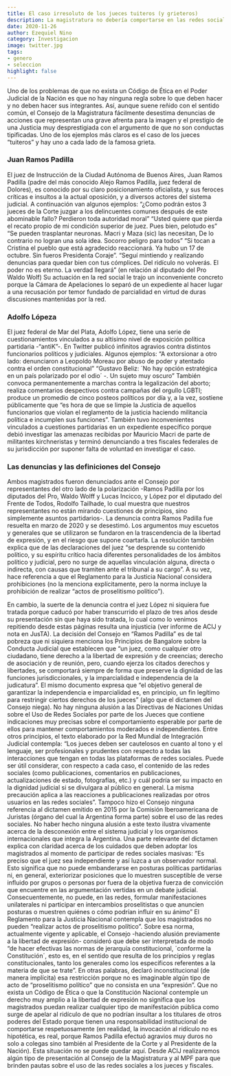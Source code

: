 ```yaml
---
title: El caso irresoluto de los jueces tuiteros (y grieteros)
description: La magistratura no debería comportarse en las redes sociales como un usuario más y, sin embargo, tiene la cancha abierta para hacerlo. La ausencia de reglas éticas “condena” a la ciudadanía a soportar que quienes deban impartir justicia se conduzcan en Twitter, no como juristas, sino como foristas rabiosos. Hubo dos casos emblemáticos de jueces de ambos polos del espectro político que tuitearon insultos para representantes del partido rival y no fueron sancionados disciplinariamente. En este tema la Argentina también da la espalda a las convenciones internacionales.
date: 2020-11-26
author: Ezequiel Nino
category: Investigacion
image: twitter.jpg
tags: 
- genero
- seleccion
highlight: false
---
```


Uno de los problemas de que no exista un Código de Ética en el Poder Judicial de la Nación es que no hay ninguna regla sobre lo que deben hacer y no deben hacer sus integrantes. Así, aunque suene reñido con el sentido común, el Consejo de la Magistratura fácilmente desestima denuncias de acciones que representan una grave afrenta para la imagen y el prestigio de una Justicia muy desprestigiada con el argumento de que no son conductas tipificadas. Uno de los ejemplos más claros es el caso de los jueces “tuiteros” y hay uno a cada lado de la famosa grieta.

### Juan Ramos Padilla

El juez de Instrucción de la Ciudad Autónoma de Buenos Aires, Juan Ramos Padilla (padre del más conocido Alejo Ramos Padilla, juez federal de Dolores), es conocido por su claro posicionamiento oficialista, y sus feroces críticas e insultos a la actual oposición, y a diversos actores del sistema judicial. A continuación van algunos ejemplos: “¿Como podrán estos 3 jueces de la Corte juzgar a los delincuentes comunes después de este abominable fallo? Perdieron toda autoridad moral” “Usted quiere que pierda el recato propio de mi condición superior de juez. Pues bien, pelotudo es” “Se pueden trasplantar neuronas. Macri y Maza (sic) las necesitan, De lo contrario no logran una sola idea. Socorro peligro para todos” “Si tocan a Cristina el pueblo que está agradecido reaccionará. Ya hubo un 17 de octubre. Sin fueros Presidenta Coraje”. “Seguí mintiendo y realizando denuncias para quedar bien con tus cómplices. Del ridículo no volverás. El poder no es eterno. La verdad llegará” (en relación al diputado del Pro Waldo Wolf) Su actuación en la red social le trajo un inconveniente concreto porque la Cámara de Apelaciones lo separó de un expediente al hacer lugar a una recusación por temor fundado de parcialidad en virtud de duras discusiones mantenidas por la red.

### Adolfo Lópeza

El juez federal de Mar del Plata, Adolfo López, tiene una serie de cuestionamientos vinculados a su altísimo nivel de exposición política partidaria -“antiK”-. En Twitter publicó infinitos agravios contra distintos funcionarios políticos y judiciales. Algunos ejemplos: “A extorsionar a otro lado: denunciaron a Leopoldo Moreau por abuso de poder y atentado contra el orden constitucional” “Gustavo Beliz: ´No hay opción estratégica en un país polarizado por el odio´ -. Un sujeto muy oscuro” También convoca permanentemente a marchas contra la legalización del aborto; realiza comentarios despectivos contra campañas del orgullo LGBTI; produce un promedio de cinco posteos políticos por día y, a la vez, sostiene públicamente que “es hora de que se limpie la Justicia de aquellos funcionarios que violan el reglamento de la justicia haciendo militancia política e incumplen sus funciones”. También tuvo inconvenientes vinculados a cuestiones partidarias en un expediente específico porque debió investigar las amenazas recibidas por Mauricio Macri de parte de militantes kirchneristas y terminó denunciando a tres fiscales federales de su jurisdicción por suponer falta de voluntad en investigar el caso.

### Las denuncias y las definiciones del Consejo

Ambos magistrados fueron denunciados ante el Consejo por representantes del otro lado de la polarización -Ramos Padilla por los diputados del Pro, Waldo Wolff y Lucas Incicco, y López por el diputado del Frente de Todos, Rodolfo Tailhade, lo cual muestra que nuestros representantes no están mirando cuestiones de principios, sino simplemente asuntos partidarios-. La denuncia contra Ramos Padilla fue resuelta en marzo de 2020 y se desestimó. Los argumentos muy escuetos y generales que se utilizaron se fundaron en la trascendencia de la libertad de expresión, y en el riesgo que supone coartarla. La resolución también explica que de las declaraciones del juez “se desprende su contenido político, y su espíritu crítico hacia diferentes personalidades de los ámbitos político y judicial, pero no surge de aquellas vinculación alguna, directa o indirecta, con causas que tramiten ante el tribunal a su cargo”. A su vez, hace referencia a que el Reglamento para la Justicia Nacional considera prohibiciones (no la menciona explícitamente, pero la norma incluye la prohibición de realizar “actos de proselitismo político”). 

En cambio, la suerte de la denuncia contra el juez López ni siquiera fue tratada porque caducó por haber transcurrido el plazo de tres años desde su presentación sin que haya sido tratada, lo cual como lo venimos repitiendo desde estas páginas resulta una injusticia (ver informe de ACIJ y nota en JusTA). La decisión del Consejo en “Ramos Padilla” es de tal pobreza que ni siquiera menciona los Principios de Bangalore sobre la Conducta Judicial que establecen que “un juez, como cualquier otro ciudadano, tiene derecho a la libertad de expresión y de creencias; derecho de asociación y de reunión, pero, cuando ejerza los citados derechos y libertades, se comportará siempre de forma que preserve la dignidad de las funciones jurisdiccionales, y la imparcialidad e independencia de la judicatura”. El mismo documento expresa que “el objetivo general de garantizar la independencia e imparcialidad es, en principio, un fin legítimo para restringir ciertos derechos de los jueces” (algo que el dictamen del Consejo niega). No hay ninguna alusión a las Directivas de Naciones Unidas sobre el Uso de Redes Sociales por parte de los Jueces que contiene indicaciones muy precisas sobre el comportamiento esperable por parte de ellos para mantener comportamientos moderados e independientes. Entre otros principios, el texto elaborado por la Red Mundial de Integración Judicial contempla: “Los jueces deben ser cautelosos en cuanto al tono y el lenguaje, ser profesionales y prudentes con respecto a todas las interacciones que tengan en todas las plataformas de redes sociales. Puede ser útil considerar, con respecto a cada caso, el contenido de las redes sociales (como publicaciones, comentarios en publicaciones, actualizaciones de estado, fotografías, etc.) y cuál podría ser su impacto en la dignidad judicial si se divulgara al público en general. La misma precaución aplica a las reacciones a publicaciones realizadas por otros usuarios en las redes sociales”. Tampoco hizo el Consejo ninguna referencia al dictamen emitido en 2015 por la Comisión Iberoamericana de Juristas (órgano del cual la Argentina forma parte) sobre el uso de las redes sociales. No haber hecho ninguna alusión a este texto ilustra vivamente acerca de la desconexión entre el sistema judicial y los organismos internacionales que integra la Argentina. Una parte relevante del dictamen explica con claridad acerca de los cuidados que deben adoptar los magistrados al momento de participar de redes sociales masivas: “Es preciso que el juez sea independiente y así luzca a un observador normal. Esto significa que no puede embanderarse en posturas políticas partidarias ni, en general, exteriorizar posiciones que lo muestren susceptible de verse influido por grupos o personas por fuera de la objetiva fuerza de convicción que encuentre en las argumentación vertidas en un debate judicial. Consecuentemente, no puede, en las redes, formular manifestaciones unilaterales ni participar en intercambios proselitistas o que anuncien posturas o muestren quiénes o cómo podrían influir en su ánimo” El Reglamento para la Justicia Nacional contempla que los magistrados no pueden “realizar actos de proselitismo político”. Sobre esa norma, actualmente vigente y aplicable, el Consejo -haciendo alusión previamente a la libertad de expresión- consideró que debe ser interpretada de modo “de hacer efectivas las normas de jerarquía constitucional, ´conforme la Constitución´, esto es, en el sentido que resulta de los principios y reglas constitucionales, tanto los generales como los específicos referentes a la materia de que se trate”. En otras palabras, declaró inconstitucional (de manera implícita) esa restricción porque no es imaginable algún tipo de acto de “proselitismo político” que no consista en una “expresión”.  Que no exista un Código de Ética o que la Constitución Nacional contemple un derecho muy amplio a la libertad de expresión no significa que los magistrados puedan realizar cualquier tipo de manifestación pública como surge de apelar al ridículo de que no podrían insultar a los titulares de otros poderes del Estado porque tienen una responsabilidad institucional de comportarse respetuosamente (en realidad, la invocación al ridículo no es hipotética, es real, porque Ramos Padilla efectuó agravios muy duros no solo a colegas sino también al Presidente de la Corte y al Presidente de la Nación). Esta situación no se puede quedar aquí. Desde ACIJ realizaremos algún tipo de presentación al Consejo de la Magistratura y al MPF para que brinden pautas sobre el uso de las redes sociales a los jueces y fiscales.